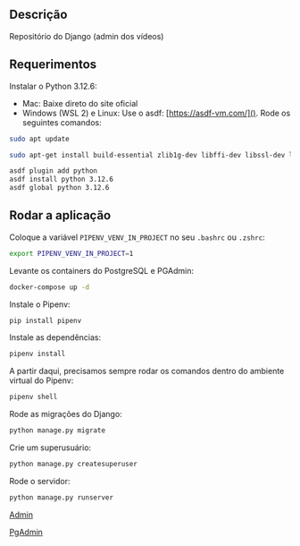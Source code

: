 ## Descrição

Repositório do Django (admin dos vídeos)

## Requerimentos

Instalar o Python 3.12.6:

- Mac: Baixe direto do site oficial
- Windows (WSL 2) e Linux: Use o asdf: [https://asdf-vm.com/](). Rode os seguintes comandos:

```bash
sudo apt update

sudo apt-get install build-essential zlib1g-dev libffi-dev libssl-dev libbz2-dev libreadline-dev libsqlite3-dev liblzma-dev

asdf plugin add python
asdf install python 3.12.6
asdf global python 3.12.6
```

## Rodar a aplicação

Coloque a variável `PIPENV_VENV_IN_PROJECT` no seu `.bashrc` ou `.zshrc`:

```bash
export PIPENV_VENV_IN_PROJECT=1
```

Levante os containers do PostgreSQL e PGAdmin:

```bash
docker-compose up -d
```

Instale o Pipenv:

```bash
pip install pipenv
```

Instale as dependências:

```bash
pipenv install
```

A partir daqui, precisamos sempre rodar os comandos dentro do ambiente virtual do Pipenv:

```bash
pipenv shell
```

Rode as migrações do Django:

```bash
python manage.py migrate
```

Crie um superusuário:

```bash
python manage.py createsuperuser
```

Rode o servidor:

```bash
python manage.py runserver
```

[Admin](http://localhost:8000/admin)

[PgAdmin](http://localhost:5050)
